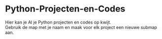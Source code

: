 # Python-Projecten-en-Codes
Hier kan je Al je Python projecten en codes op kwijt.<br />
Gebruik de map met je naam en maak voor elk project een nieuwe submap aan.
